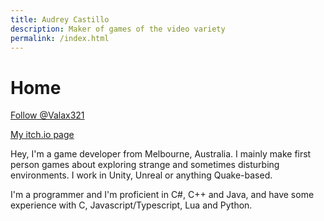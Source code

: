 ```yaml
---
title: Audrey Castillo
description: Maker of games of the video variety
permalink: /index.html
---
```


# Home

<a href="https://twitter.com/Valax321" class="twitter-follow-button" data-show-count="false">Follow @Valax321</a><script async src="//platform.twitter.com/widgets.js" charset="utf-8"></script>

[My itch.io page](https://valax321.itch.io/)

Hey, I'm a game developer from Melbourne, Australia. I mainly make first person games about exploring strange and sometimes disturbing environments. I work in Unity, Unreal or anything Quake-based.

I'm a programmer and I'm proficient in C#, C++ and Java, and have some experience with C, Javascript/Typescript, Lua and Python.
